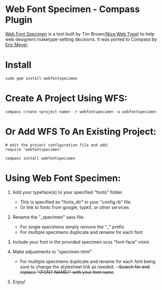 Web Font Specimen - Compass Plugin 
==================================

[Web Font Specimen](http://webfontspecimen.com/) is a tool built by Tim Brown([Nice Web Type](http://nicewebtype.com/)) to help web designers maketype-setting decisions. It was ported to Compass by [Eric Meyer](http://www.oddbird.net).


Install 
=======

    sudo gem install webfontspecimen

Create A Project Using WFS:
===========================

    compass create <project name> -r webfontspecimen -u webfontspecimen

Or Add WFS To An Existing Project:
==================================

    # edit the project configuration file and add:
    require 'webfontspecimen'
    
    compass install webfontspecimen

Using Web Font Specimen:
========================

1. Add your typeface(s) to your specified "fonts" folder.
   - This is specified as "fonts_dir" in your "config.rb" file.
   - Or link to fonts from google, typkit, or other services

2. Rename the "_specimen" sass file:
   - For single specimens simply remove the "_" prefix
   - For multiple specimens duplicate and rename for each font

3. Include your font in the provided specimen.scss "font-face" mixin

4. Make adjustments to "specimen.html"
   - For multiple specimens duplicate and rename for each font
     being sure to change the stylesheet link as needed.
   ~~- Search for and replace "{FONT NAME}" with your font name~~

5. Enjoy!